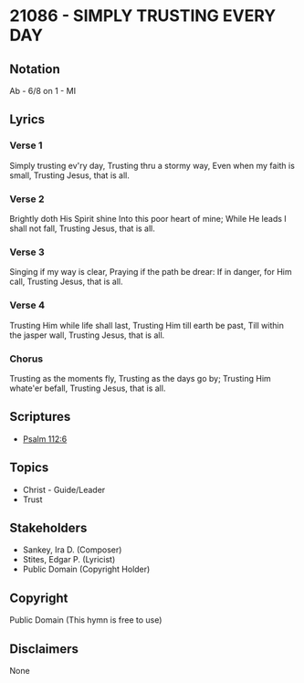 # 21086 - SIMPLY TRUSTING EVERY DAY

## Notation

Ab - 6/8 on 1 - MI

## Lyrics

### Verse 1

Simply trusting ev'ry day, Trusting thru a stormy way, Even when my faith is small, Trusting Jesus, that is all.

### Verse 2

Brightly doth His Spirit shine Into this poor heart of mine; While He leads I shall not fall, Trusting Jesus, that is all.

### Verse 3

Singing if my way is clear, Praying if the path be drear: If in danger, for Him call, Trusting Jesus, that is all.

### Verse 4

Trusting Him while life shall last, Trusting Him till earth be past, Till within the jasper wall, Trusting Jesus, that is all.

### Chorus

Trusting as the moments fly, Trusting as the days go by; Trusting Him whate'er befall, Trusting Jesus, that is all.


## Scriptures

- [Psalm 112:6](https://www.biblegateway.com/passage/?search=Psalm%20112%3A6)

## Topics

- Christ - Guide/Leader
- Trust

## Stakeholders

- Sankey, Ira D. (Composer)
- Stites, Edgar P. (Lyricist)
- Public Domain (Copyright Holder)

## Copyright

Public Domain
(This hymn is free to use)

## Disclaimers

None

